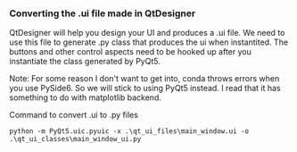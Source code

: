 ### Converting the .ui file made in QtDesigner

QtDesigner will help you design your UI and produces a .ui file.
We need to use this file to generate .py class that produces the ui when
instantited. The buttons and other control aspects need to be hooked up
after you instantiate the class generated by PyQt5. 

Note: For some reason I don't want to get into, conda throws errors when
you use PySide6. So we will stick to using PyQt5 instead. I read that it 
has something to do with matplotlib backend.

Command to convert .ui to .py files

```
python -m PyQt5.uic.pyuic -x .\qt_ui_files\main_window.ui -o .\qt_ui_classes\main_window_ui.py
```

